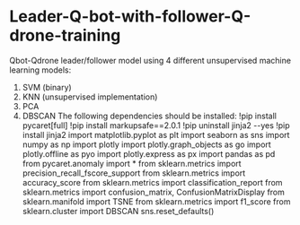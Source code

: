 # Leader-Q-bot-with-follower-Q-drone-training
Qbot-Qdrone leader/follower model using 4 different unsupervised machine learning models:
1. SVM (binary)
2. KNN (unsupervised implementation)
3. PCA
4. DBSCAN
The following dependencies should be installed:
!pip install pycaret[full]
!pip install markupsafe==2.0.1
!pip uninstall jinja2 --yes
!pip install jinja2
import matplotlib.pyplot as plt
import seaborn as sns
import numpy as np
import plotly
import plotly.graph_objects as go
import plotly.offline as pyo
import plotly.express as px
import pandas as pd
from pycaret.anomaly import *
from sklearn.metrics import precision_recall_fscore_support
from sklearn.metrics import accuracy_score
from sklearn.metrics import classification_report 
from sklearn.metrics import confusion_matrix, ConfusionMatrixDisplay
from sklearn.manifold import TSNE
from sklearn.metrics import f1_score
from sklearn.cluster import  DBSCAN
sns.reset_defaults()
